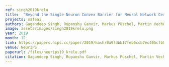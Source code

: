 ```yaml
---
ref: singh2019krelu
title:  "Beyond the Single Neuron Convex Barrier for Neural Network Certification"
projects: safeai
authors: Gagandeep Singh, Rupanshu Ganvir, Markus Püschel, Martin Vechev
image: assets/images/singh2019krelu.png
year: 2019
month: 12
link: https://papers.nips.cc/paper/2019/hash/0a9fdbb17feb6ccb7ec405cfb85222c4-Abstract.html
venue: NeurIPS
paperurl: /files/neurips19_krelu.pdf
citation: Gagandeep Singh, Rupanshu Ganvir, Markus Püschel, Martin Vechev, <b>NeurIPS 2019</b>.
---
```


